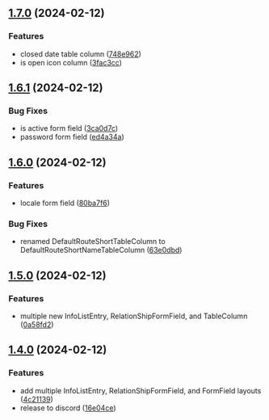 

## [1.7.0](https://github.com/akira-io/filament-fields/compare/v1.6.1...v1.7.0) (2024-02-12)


### Features

* closed date table column ([748e962](https://github.com/akira-io/filament-fields/commit/748e962de2c563ee4c9fca2363115ce060a3a356))
* is open icon column ([3fac3cc](https://github.com/akira-io/filament-fields/commit/3fac3cc4977cacfa831453c92f91a1e6580bec5c))

## [1.6.1](https://github.com/akira-io/filament-fields/compare/v1.6.0...v1.6.1) (2024-02-12)


### Bug Fixes

* is active form field ([3ca0d7c](https://github.com/akira-io/filament-fields/commit/3ca0d7c65800bd11d75a21b2c3660d78cade4cd0))
* password form field ([ed4a34a](https://github.com/akira-io/filament-fields/commit/ed4a34a27a7c69a552ae6f40ea78f1ad11f5bffd))

## [1.6.0](https://github.com/akira-io/filament-fields/compare/v1.5.0...v1.6.0) (2024-02-12)


### Features

*  locale form field ([80ba7f6](https://github.com/akira-io/filament-fields/commit/80ba7f67b8de12ad79bf0f80f90b7190179eebaa))


### Bug Fixes

* renamed DefaultRouteShortTableColumn to DefaultRouteShortNameTableColumn ([63e0dbd](https://github.com/akira-io/filament-fields/commit/63e0dbd4fd0e953ef9597331760e177ac2e0c145))

## [1.5.0](https://github.com/akira-io/filament-fields/compare/v1.4.0...v1.5.0) (2024-02-12)


### Features

* multiple new InfoListEntry, RelationShipFormField, and TableColumn ([0a58fd2](https://github.com/akira-io/filament-fields/commit/0a58fd2c0079ed13a3e2594f83a7c7ca13e4d594))

## [1.4.0](https://github.com/akira-io/filament-fields/compare/v1.3.0...v1.4.0) (2024-02-12)


### Features

* add multiple InfoListEntry, RelationShipFormField, and FormField layouts ([4c21139](https://github.com/akira-io/filament-fields/commit/4c2113900d51552525703bc422a1012dc93eace6))
* release to discord ([16e04ce](https://github.com/akira-io/filament-fields/commit/16e04cecdb24495938932390d4c4fded480f6038))
